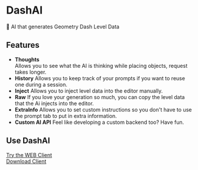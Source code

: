 # DashAI
🤖 AI that generates Geometry Dash Level Data
## Features
- <b>Thoughts</b>  
Allows you to see what the AI is thinking while placing objects, request takes longer.
- <b>History</b>
Allows you to keep track of your prompts if you want to reuse one during a session.
- <b>Inject</b>
Allows you to inject level data into the editor manually.
- <b>Raw</b>
If you love your generation so much, you can copy the level data that the Ai injects into the editor.
- <b>ExtraInfo</b>
Allows you to set custom instructions so you don't have to use the prompt tab to put in extra information.
- <b>Custom AI API</b>
Feel like developing a custom backend too? Have fun.
## Use DashAI
<a href="./client.html">Try the WEB Client</a>  
<a href="https://github.com/jarvisdevlin/DashAI/releases">Download Client</a>
